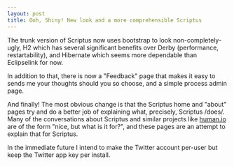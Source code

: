 ```yaml
---
layout: post
title: Ooh, Shiny! New look and a more comprehensible Scriptus
---
```


The trunk version of Scriptus now uses bootstrap to look non-completely-ugly, H2 which has several significant benefits over Derby (performance, restartability), and Hibernate which seems more dependable than Eclipselink for now.

In addition to that, there is now a "Feedback" page that makes it easy to sends me your thoughts should you so choose, and a simple process admin page.

And finally! The most obvious change is that the Scriptus home and "about" pages try and do a better job of explaining what, precisely, Scriptus /does/. Many of the conversations about Scriptus and similar projects like [human.io](http://human.io/) are of the form "nice, but what is it for?", and these pages are an attempt to explain that for Scriptus.

In the immediate future I intend to make the Twitter account per-user but keep the Twitter app key per install.

